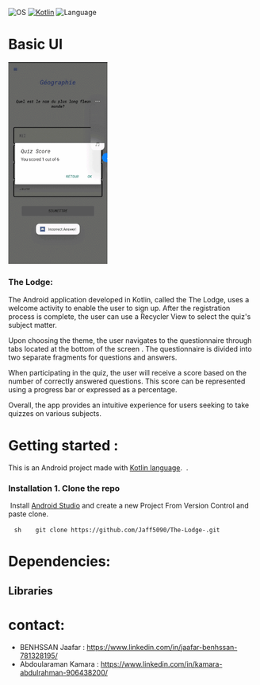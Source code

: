 ![OS](https://badgen.net/badge/OS/Android?icon=https://raw.githubusercontent.com/androiddevnotes/awesome-android-kotlin-apps/master/assets/android.svg&color=3ddc84)
[![Kotlin](https://img.shields.io/badge/Kotlin-1.7.21-blue.svg)](http://kotlinlang.org)
![Language](https://img.shields.io/github/languages/top/cortinico/kotlin-android-template?color=blue&logo=kotlin)
# Basic UI

<p float="left">
  <img src="./bloggif_6409fcd749ee0.gif" width="200"/> 
  <h3>The Lodge:</h3>
  <p>The Android application developed in Kotlin, called the The Lodge, uses a welcome activity to enable the user to sign up. After the registration process is complete, the user can use a Recycler View to select the quiz's subject matter.</p>
  <p>Upon choosing the theme, the user navigates to the questionnaire through tabs located at the bottom of the screen . The questionnaire is divided into two separate fragments for questions and answers.</p>
  <p>When participating in the quiz, the user will receive a score based on the number of correctly answered questions. This score can be represented using a progress bar or expressed as a percentage.</p>
  <p>Overall, the app provides an intuitive experience for users seeking to take quizzes on various subjects.</p>
</p>



# Getting started  :
This is an Android project made with [Kotlin language](https://kotlinlang.org/docs/home.html).
 . 
 ### Installation 1. Clone the repo
 Install [Android Studio](https://developer.android.com/studio) and create a new Project From Version Control and paste clone.
 
 
   ```sh
   git clone https://github.com/Jaff5090/The-Lodge-.git
   ```
   
# Dependencies: 

## Libraries





# contact: 

* BENHSSAN Jaafar  : https://www.linkedin.com/in/jaafar-benhssan-781328195/
* Abdoularaman Kamara  : https://www.linkedin.com/in/kamara-abdulrahman-906438200/  





















